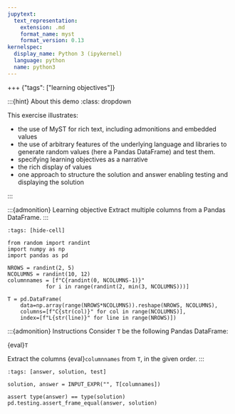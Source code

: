 ```yaml
---
jupytext:
  text_representation:
    extension: .md
    format_name: myst
    format_version: 0.13
kernelspec:
  display_name: Python 3 (ipykernel)
  language: python
  name: python3
---
```


+++ {"tags": ["learning objectives"]}

:::{hint} About this demo
:class: dropdown

This exercise illustrates:
- the use of MyST for rich text, including admonitions and embedded values
- the use of arbitrary features of the underlying language and
  libraries to generate random values (here a Pandas DataFrame) and
  test them.
- specifying learning objectives as a narrative
- the rich display of values
- one approach to structure the solution and answer enabling testing
  and displaying the solution

:::

:::{admonition} Learning objective
Extract multiple columns from a Pandas DataFrame.
:::

```{code-cell}
:tags: [hide-cell]

from random import randint
import numpy as np
import pandas as pd

NROWS = randint(2, 5)
NCOLUMNS = randint(10, 12)
columnnames = [f"C{randint(0, NCOLUMNS-1)}"
            for i in range(randint(2, min(3, NCOLUMNS)))]

T = pd.DataFrame(
    data=np.array(range(NROWS*NCOLUMNS)).reshape(NROWS, NCOLUMNS),
    columns=[f"C{str(col)}" for col in range(NCOLUMNS)],
    index=[f"L{str(line)}" for line in range(NROWS)])
```

:::{admonition} Instructions
Consider `T` be the following Pandas DataFrame:

{eval}`T`

Extract the columns {eval}`columnnames` from `T`, in the given order.
:::

```{code-cell}
:tags: [answer, solution, test]

solution, answer = INPUT_EXPR("", T[columnames])

assert type(answer) == type(solution)
pd.testing.assert_frame_equal(answer, solution)
```
